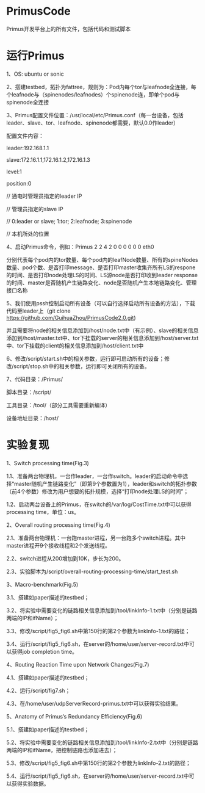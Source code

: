 # PrimusCode
Primus开发平台上的所有文件，包括代码和测试脚本

# 运行Primus
1、OS: ubuntu or sonic

2、搭建testbed，拓扑为fattree，规则为：Pod内每个tor与leafnode全连接，每个leafnode与（spinenodes/leafnodes）个spinenode连，即单个pod与spinenode全连接

3、Primus配置文件位置：/usr/local/etc/Primus.conf（每一台设备，包括leader、slave、tor、leafnode、spinenode都需要，默认0.0作leader）

   配置文件内容：
   
   leader:192.168.1.1 
   
   slave:172.16.1.1,172.16.1.2,172.16.1.3
   
   level:1 
   
   position:0 
   
   // 通电时管理员指定的leader IP
   
   // 管理员指定的slave IP
   
   // 0:leader or slave; 1:tor; 2:leafnode; 3:spinenode 
   
   // 本机所处的位置

4、启动Primus命令，例如：Primus 2 2 4 2 0 0 0 0 0 0 eth0

   分别代表每个pod内的tor数量、每个pod内的leafNode数量、所有的spineNodes数量、pod个数、是否打印message、是否打印master收集齐所有LS的respone的时间、是否打印node处理LS的时间、LS源node是否打印收到leader response的时间、master是否随机产生链路变化、node是否随机产生本地链路变化、管理接口名称

5、我们使用pssh控制启动所有设备（可以自行选择启动所有设备的方法），下载代码至leader上（git clone https://github.com/GuihuaZhou/PrimusCode2.0.git)

   并且需要将node的相关信息添加到/host/node.txt中（有示例）、slave的相关信息添加到/host/master.txt中、tor下挂载的server的相关信息添加到/host/server.txt中、tor下挂载的client的相关信息添加到/host/client.txt中

6、修改/script/start.sh中的相关参数，运行即可启动所有的设备；修改/script/stop.sh中的相关参数，运行即可关闭所有的设备。

7、代码目录：/Primus/
   
   脚本目录：/script/
   
   工具目录：/tool/（部分工具需要重新编译）
   
   设备地址目录：/host/

# 实验复现
1、Switch processing time(Fig.3)

   1.1、准备两台物理机，一台作leader，一台作switch。leader的启动命令中选择“master随机产生链路变化”（即第9个参数置为1），leader和switch的拓扑参数（前4个参数）修改为用户想要的拓扑规模，选择“打印node处理LS的时间”；
   
   1.2、启动两台设备上的Primus，在switch的/var/log/CostTime.txt中可以获得processing time，单位：us。

2、Overall routing processing time(Fig.4)

   2.1、准备两台物理机：一台跑master进程，另一台跑多个switch进程。其中master进程开9个接收线程和2个发送线程。
  
   2.2、switch进程从200增加到10K，步长为200。
   
   2.3、实验脚本为/script/overall-routing-processing-time/start_test.sh

3、Macro-benchmark(Fig.5)

   3.1、搭建如paper描述的testbed；
   
   3.2、将实验中需要变化的链路相关信息添加到/tool/linkInfo-1.txt中（分别是链路两端的IP和ifName）；
   
   3.3、修改/script/fig5_fig6.sh中第150行的第2个参数为linkInfo-1.txt的路径；
   
   3.4、运行/script/fig5_fig6.sh，在server的/home/user/server-record.txt中可以获得job completion time。

4、Routing Reaction Time upon Network Changes(Fig.7)

   4.1、搭建如paper描述的testbed；
   
   4.2、运行/script/fig7.sh；
   
   4.3、在/home/user/udpServerRecord-primus.txt中可以获得实验结果。

5、Anatomy of Primus’s Redundancy Efficiency(Fig.6)

   5.1、搭建如paper描述的testbed；
   
   5.2、将实验中需要变化的链路相关信息添加到/tool/linkInfo-2.txt中（分别是链路两端的IP和ifName，把控制链路也添加进去）；
   
   5.3、修改/script/fig5_fig6.sh中第150行的第2个参数为linkInfo-2.txt的路径；
   
   5.4、运行/script/fig5_fig6.sh，在server的/home/user/server-record.txt中可以获得实验数据。
   
